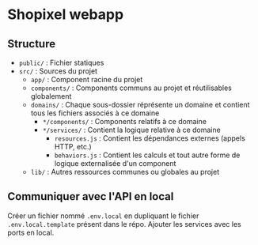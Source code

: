 # Shopixel webapp

## Structure

- `public/` : Fichier statiques
- `src/` : Sources du projet
  - `app/` : Component racine du projet
  - `components/` : Components communs au projet et réutilisables globalement
  - `domains/` : Chaque sous-dossier réprésente un domaine et contient tous les fichiers
associés à ce domaine
    - `*/components/` : Components relatifs à ce domaine
    - `*/services/` : Contient la logique relative à ce domaine
      - `resources.js` : Contient les dépendances externes (appels HTTP, etc.)
      - `behaviors.js` : Contient les calculs et tout autre forme de logique externalisée d'un
component 
  - `lib/` : Autres ressources communes ou globales au projet 

## Communiquer avec l'API en local

Créer un fichier nommé `.env.local` en dupliquant le fichier `.env.local.template` présent
dans le répo. Ajouter les services avec les ports en local.

